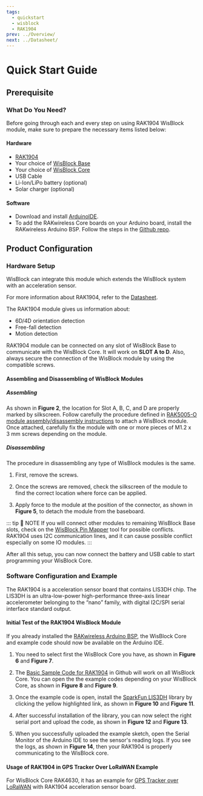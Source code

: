 ```yaml
---
tags:
  - quickstart
  - wisblock
  - RAK1904
prev: ../Overview/ 
next: ../Datasheet/ 
---
```


# Quick Start Guide

<!--
## Introduction

This guide introduces the WisBlock Sensor RAK1904 3-axis Acceleration Sensor and how to program with it.

The information obtained from the 3-axis Acceleration Sensor will then be printed over the USB debug port of the WisBlock Base board.

-->

## Prerequisite

### What Do You Need?

Before going through each and every step on using RAK1904 WisBlock module, make sure to prepare the necessary items listed below:

#### Hardware

- [RAK1904](https://store.rakwireless.com/collections/wisblock-sensor/products/rak1904-lis3dh-3-axis-acceleration-sensor)
- Your choice of [WisBlock Base](https://store.rakwireless.com/collections/wisblock-base) 
- Your choice of [WisBlock Core](https://store.rakwireless.com/collections/wisblock-core)
- USB Cable
- Li-Ion/LiPo battery (optional)
- Solar charger (optional)

#### Software

- Download and install [ArduinoIDE](https://www.arduino.cc/en/Main/Software).
- To add the RAKwireless Core boards on your Arduino board, install the RAKwireless Arduino BSP. Follow the steps in the [Github repo](https://github.com/RAKWireless/RAKwireless-Arduino-BSP-Index).

## Product Configuration

### Hardware Setup

WisBlock can integrate this module which extends the WisBlock system with an acceleration sensor. 

For more information about RAK1904, refer to the [Datasheet](../Datasheet/).

The RAK1904 module gives us information about:

- 6D/4D orientation detection
- Free-fall detection
- Motion detection

RAK1904 module can be connected on any slot of WisBlock Base to communicate with the WisBlock Core. It will work on **SLOT A to D**. Also, always secure the connection of the WisBlock module by using the compatible screws.

<rk-img
  src="/assets/images/wisblock/rak1904/quickstart/rak1904_assembly.png"
  width="70%"
  caption="RAK1904 connection to WisBlock Base"
/>

#### Assembling and Disassembling of WisBlock Modules

##### Assembling

As shown in **Figure 2**, the location for Slot A, B, C, and D are properly marked by silkscreen. Follow carefully the procedure defined in [RAK5005-O module assembly/disassembly instructions](https://docs.rakwireless.com/Knowledge-Hub/Learn/RAK5005-O-Baseboard-Installation-Guide/) to attach a WisBlock module. Once attached, carefully fix the module with one or more pieces of M1.2 x 3&nbsp;mm screws depending on the module.

<rk-img
  src="/assets/images/wisblock/rak1904/quickstart/f2_rak1904_mounting.png"
  width="70%"
  caption="RAK1904 connection to WisBlock Base"
/>

##### Disassembling

The procedure in disassembling any type of WisBlock modules is the same. 

1. First, remove the screws.  

<rk-img
  src="/assets/images/wisblock/rak1904/quickstart/16.removing-screws.png"
  width="70%"
  caption="Removing screws from the WisBlock module"
/>

2. Once the screws are removed, check the silkscreen of the module to find the correct location where force can be applied.

<rk-img
  src="/assets/images/wisblock/rak1904/quickstart/17.detaching-silkscreen.png"
  width="70%"
  caption="Detaching silkscreen on the WisBlock module"
/>

3. Apply force to the module at the position of the connector, as shown in **Figure 5**, to detach the module from the baseboard.

<rk-img
  src="/assets/images/wisblock/rak1904/quickstart/18.detaching-module.png"
  width="70%"
  caption="Applying even forces on the proper location of a WisBlock module"
/>

::: tip 📝 NOTE
If you will connect other modules to remaining WisBlock Base slots, check on the [WisBlock Pin Mapper](https://docs.rakwireless.com/Knowledge-Hub/Pin-Mapper/) tool for possible conflicts. RAK1904 uses I2C communication lines, and it can cause possible conflict especially on some IO modules. 
:::


After all this setup, you can now connect the battery and USB cable to start programming your WisBlock Core.

### Software Configuration and Example

The RAK1904 is a acceleration sensor board that contains LIS3DH chip. The LIS3DH  is an ultra-low-power high-performance three-axis linear accelerometer belonging to the “nano” family, with digital I2C/SPI serial interface standard output. 

#### Initial Test of the RAK1904 WisBlock Module

If you already installed the [RAKwireless Arduino BSP](https://github.com/RAKWireless/RAKwireless-Arduino-BSP-Index), the WisBlock Core and example code should now be available on the Arduino IDE.

1. You need to select first the WisBlock Core you have, as shown in **Figure 6** and **Figure 7**.

<rk-img
  src="/assets/images/wisblock/rak1904/quickstart/rak4631_board.png"
  width="100%"
  caption="Selecting RAK4631 as WisBlock Core"
/>

<rk-img
  src="/assets/images/wisblock/rak1904/quickstart/rak11200_board.png"
  width="100%"
  caption="Selecting RAK11200 as WisBlock Core"
/>

2. The [Basic Sample Code for RAK1904](https://github.com/RAKWireless/WisBlock/tree/master/examples/common/sensors/RAK1904_Accelerate_LIS3DH) in Github will work on all WisBlock Core. You can open the the example codes depending on your WisBlock Core, as shown in **Figure 8** and **Figure 9**. 

<rk-img
  src="/assets/images/wisblock/rak1904/quickstart/rak4631_example.png"
  width="100%"
  caption="Opening RAK1904 example code for RAK4631 WisBlock Core"
/>

<rk-img
  src="/assets/images/wisblock/rak1904/quickstart/rak11200_example.png"
  width="100%"
  caption="Opening RAK1904 example code for RAK11200 WisBlock Core"
/>

3. Once the example code is open, install the [SparkFun LIS3DH](https://github.com/sparkfun/SparkFun_LIS3DH_Arduino_Library) library by clicking the yellow highlighted link, as shown in **Figure 10** and **Figure 11**.

<rk-img
  src="/assets/images/wisblock/rak1904/quickstart/sparkfun_lib.png"
  width="100%"
  caption="Accessing the library used for RAK1904 Module"
/>

<rk-img
  src="/assets/images/wisblock/rak1904/quickstart/sparkfun_done.png"
  width="100%"
  caption="Installing the compatible library for RAK1904 Module"
/>

4. After successful installation of the library, you can now select the right serial port and upload the code, as shown in **Figure 12** and **Figure 13**.

<rk-img
  src="/assets/images/wisblock/rak1904/quickstart/select_port.png"
  width="100%"
  caption="Selecting the correct Serial Port"
/>

<rk-img
  src="/assets/images/wisblock/rak1904/quickstart/upload.png"
  width="100%"
  caption="Uploading the RAK1904 example code"
/>

5. When you successfully uploaded the example sketch, open the Serial Monitor of the Arduino IDE to see the sensor's reading logs. If you see the logs, as shown in **Figure 14**, then your RAK1904 is properly communicating to the WisBlock core.

<rk-img
  src="/assets/images/wisblock/rak1904/quickstart/acceleration_logs.png"
  width="100%"
  caption="RAK1904 acceleration sensor data logs"
/>


#### Usage of RAK1904 in GPS Tracker Over LoRaWAN Example

For WisBlock Core RAK4630, it has an example for [GPS Tracker over LoRaWAN](https://github.com/RAKWireless/WisBlock/tree/master/examples/RAK4630/solutions/GPS_Tracker) with RAK1904 acceleration sensor board. 
   


